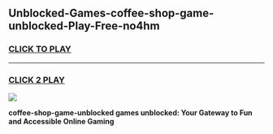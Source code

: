 
## Unblocked-Games-coffee-shop-game-unblocked-Play-Free-no4hm
<h3>
<a href="https://premium76.site?title=coffee-shop-game-unblocked&ref=15A">CLICK TO PLAY</a></h3>
<hr>

<h3>
<a href="https://premium76.site?title=coffee-shop-game-unblocked&ref=15A">CLICK 2 PLAY</a>
  
</h3>

<a href="https://premium76.site?title=coffee-shop-game-unblocked&ref=15A"><img src="https://clearcache.store/games.png"></a>


**coffee-shop-game-unblocked games unblocked: Your Gateway to Fun and Accessible Online Gaming**
